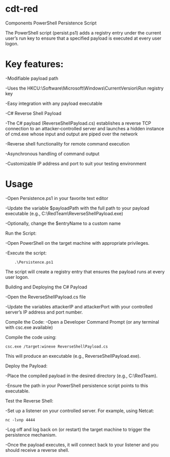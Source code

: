 # cdt-red
Components
PowerShell Persistence Script

The PowerShell script (persist.ps1) adds a registry entry under the current user’s run key to ensure that a specified payload is executed at every user logon.

# Key features:

-Modifiable payload path

-Uses the HKCU:\Software\Microsoft\Windows\CurrentVersion\Run registry key

-Easy integration with any payload executable

-C# Reverse Shell Payload

-The C# payload (ReverseShellPayload.cs) establishes a reverse TCP connection to an attacker‑controlled server and launches a hidden instance of cmd.exe whose input and output are piped over the network

-Reverse shell functionality for remote command execution

-Asynchronous handling of command output

-Customizable IP address and port to suit your testing environment

# Usage
-Open Persistence.ps1 in your favorite text editor

-Update the variable $payloadPath with the full path to your payload executable (e.g., C:\RedTeam\ReverseShellPayload.exe)

-Optionally, change the $entryName to a custom name

Run the Script:

-Open PowerShell on the target machine with appropriate privileges.

-Execute the script:

        .\Persistence.ps1

The script will create a registry entry that ensures the payload runs at every user logon.

Building and Deploying the C# Payload

-Open the ReverseShellPayload.cs file

-Update the variables attackerIP and attackerPort with your controlled server’s IP address and port number.

Compile the Code:
-Open a Developer Command Prompt (or any terminal with csc.exe available)

Compile the code using:

    csc.exe /target:winexe ReverseShellPayload.cs

This will produce an executable (e.g., ReverseShellPayload.exe).

Deploy the Payload:

-Place the compiled payload in the desired directory (e.g., C:\RedTeam\).

-Ensure the path in your PowerShell persistence script points to this executable.

Test the Reverse Shell:

-Set up a listener on your controlled server. For example, using Netcat:

    nc -lvnp 4444

-Log off and log back on (or restart) the target machine to trigger the persistence mechanism.

-Once the payload executes, it will connect back to your listener and you should receive a reverse shell.
